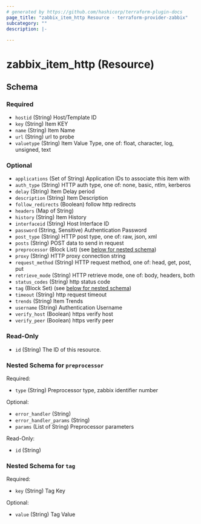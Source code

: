 ```yaml
---
# generated by https://github.com/hashicorp/terraform-plugin-docs
page_title: "zabbix_item_http Resource - terraform-provider-zabbix"
subcategory: ""
description: |-
  
---
```


# zabbix_item_http (Resource)





<!-- schema generated by tfplugindocs -->
## Schema

### Required

- `hostid` (String) Host/Template ID
- `key` (String) Item KEY
- `name` (String) Item Name
- `url` (String) url to probe
- `valuetype` (String) Item Value Type, one of: float, character, log, unsigned, text

### Optional

- `applications` (Set of String) Application IDs to associate this item with
- `auth_type` (String) HTTP auth type, one of: none, basic, ntlm, kerberos
- `delay` (String) Item Delay period
- `description` (String) Item Description
- `follow_redirects` (Boolean) follow http redirects
- `headers` (Map of String)
- `history` (String) Item History
- `interfaceid` (String) Host Interface ID
- `password` (String, Sensitive) Authentication Password
- `post_type` (String) HTTP post type, one of: raw, json, xml
- `posts` (String) POST data to send in request
- `preprocessor` (Block List) (see [below for nested schema](#nestedblock--preprocessor))
- `proxy` (String) HTTP proxy connection string
- `request_method` (String) HTTP request method, one of: head, get, post, put
- `retrieve_mode` (String) HTTP retrieve mode, one of: body, headers, both
- `status_codes` (String) http status code
- `tag` (Block Set) (see [below for nested schema](#nestedblock--tag))
- `timeout` (String) http request timeout
- `trends` (String) Item Trends
- `username` (String) Authentication Username
- `verify_host` (Boolean) https verify host
- `verify_peer` (Boolean) https verify peer

### Read-Only

- `id` (String) The ID of this resource.

<a id="nestedblock--preprocessor"></a>
### Nested Schema for `preprocessor`

Required:

- `type` (String) Preprocessor type, zabbix identifier number

Optional:

- `error_handler` (String)
- `error_handler_params` (String)
- `params` (List of String) Preprocessor parameters

Read-Only:

- `id` (String)


<a id="nestedblock--tag"></a>
### Nested Schema for `tag`

Required:

- `key` (String) Tag Key

Optional:

- `value` (String) Tag Value
